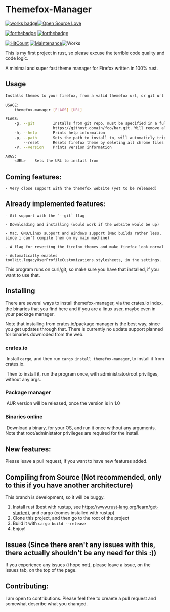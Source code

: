 # Themefox-Manager
[![works badge](https://cdn.jsdelivr.net/gh/nikku/works-on-my-machine@v0.2.0/badge.svg)](https://github.com/nikku/works-on-my-machine)[![Open Source Love](https://badges.frapsoft.com/os/v1/open-source.png?v=103)](https://github.com/ellerbrock/open-source-badges/)

[![forthebadge](https://forthebadge.com/images/badges/fuck-it-ship-it.svg)](https://forthebadge.com) [![forthebadge](https://forthebadge.com/images/badges/you-didnt-ask-for-this.svg)](https://forthebadge.com)

[![HitCount](http://hits.dwyl.com/themefox/Themefox-Manager.svg)](http://hits.dwyl.com/themefox/Themefox-Manager) [![Maintenance](https://img.shields.io/badge/Maintained%3F-yes-green.svg)](https://GitHub.com/Naereen/StrapDown.js/graphs/commit-activity)![Works](https://img.shields.io/badge/May%20not%20work-on%20your%20machine-red)





This is my first project in rust, so please excuse the terrible code quality and code logic.

A minimal and super fast theme manager for Firefox written in 100% rust.


## Usage
```bash
Installs themes to your firefox, from a valid themefox url, or git url

USAGE:
    themefox-manager [FLAGS] [URL]

FLAGS:
    -g, --git        Installs from git repo, must be specified in a full URL. For example:
                     https://githost.domain/foo/bar.git. Will remove all other files in the dir
    -h, --help       Prints help information
    -p, --path       Sets the path to install to, will automaticly trigger if no path is being found
        --reset      Resets firefox theme by deleting all chrome files
    -V, --version    Prints version information

ARGS:
    <URL>    Sets the URL to install from
```

## Coming features: 

    - Very close support with the themefox website (yet to be released)

## Already implemented features:

    - Git support with the `--git` flag
    
    - Downloading and installing (would work if the website would be up)
      
    - Mac, GNU/Linux support and Windows support (Mac builds rather less, since i can't compile them on my main machine)
    
    - A flag for resetting the firefox themes and make firefox look normal
      
    - Automatically enables toolkit.legacyUserProfileCustomizations.stylesheets, in the settings.
This program runs on curl/git, so make sure you have that installed, if you want to use that.

## Installing

There are several ways to install themefox-manager, via the crates.io index, the binaries that you find here and if you are a linux user, maybe even in your package manager. 

Note that installing from crates.io/package manager is the best way, since you get updates through that. There is currently no update support planned for binaries downloded from the web.

### crates.io

​	Install `cargo`, and then run `cargo install themefox-manager`, to install it from crates.io.

​	Then to install it, run the program once, with administrator/root priviliges, without any args.

### Package manager

​	AUR version will be released, once the version is in 1.0

### Binaries online

​	Download a binary, for your OS, and run it once without any arguments. Note that root/administator privileges are required for the install.



## New features: 

Please leave a pull request, if you want to have new features added.



## Compiling from Source (Not recommended, only to this if you have another architecture)
This branch is development, so it will be buggy.

  1. Install rust (best with rustup, see https://www.rust-lang.org/learn/get-started), and cargo (comes installed with rustup)
  2. Clone this project, and then go to the root of the project
  3. Build it with `cargo build --release`
  4. Enjoy!



## Issues (Since there aren't any issues with this, there actually shouldn't be any need for this :))

  If you experience any issues (i hope not), please leave a issue, on the issues tab, on the top of the page.

  

## Contributing:

I am open to contributions. Please feel free to creaete a pull request and somewhat describe what you changed. 